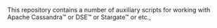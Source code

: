 This repository contains a number of auxiliary scripts for working with Apache Cassandra&trade; or DSE&trade; or Stargate&trade; or etc.,